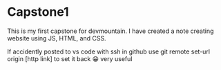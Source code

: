 # Capstone1
This is my first capstone for devmountain. I have created a note creating website using JS, HTML, and CSS.

If accidently posted to vs code with ssh in github use git remote set-url origin [http link] to set it back 😁 very useful
